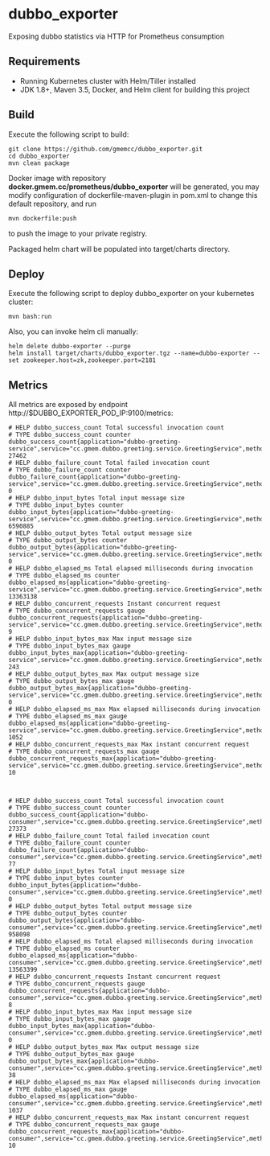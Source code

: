 # dubbo_exporter
Exposing dubbo statistics  via HTTP for Prometheus consumption

## Requirements
- Running Kubernetes cluster with Helm/Tiller installed
- JDK 1.8+, Maven 3.5, Docker, and Helm client for building this project

## Build
Execute the following script to build:

    git clone https://github.com/gmemcc/dubbo_exporter.git
    cd dubbo_exporter
    mvn clean package
    
Docker image with repository **docker.gmem.cc/prometheus/dubbo_exporter** will be generated, you may modify configuration of dockerfile-maven-plugin in pom.xml to change this default repository, and run
    
    mvn dockerfile:push
    
to push the image to your private registry.

Packaged helm chart will be populated into target/charts directory.

## Deploy
Execute the following script to deploy dubbo_exporter on your kubernetes cluster:

    mvn bash:run

Also, you can invoke helm cli manually:

    helm delete dubbo-exporter --purge
    helm install target/charts/dubbo_exporter.tgz --name=dubbo-exporter --set zookeeper.host=zk,zookeeper.port=2181

## Metrics
All metrics are exposed by endpoint http://$DUBBO_EXPORTER_POD_IP:9100/metrics: 

    # HELP dubbo_success_count Total successful invocation count
    # TYPE dubbo_success_count counter
    dubbo_success_count{application="dubbo-greeting-service",service="cc.gmem.dubbo.greeting.service.GreetingService",method="sayHelloTo",server="172.27.121.166:20880",client="172.27.252.186"} 27462
    # HELP dubbo_failure_count Total failed invocation count
    # TYPE dubbo_failure_count counter
    dubbo_failure_count{application="dubbo-greeting-service",service="cc.gmem.dubbo.greeting.service.GreetingService",method="sayHelloTo",server="172.27.121.166:20880",client="172.27.252.186"} 0
    # HELP dubbo_input_bytes Total input message size
    # TYPE dubbo_input_bytes counter
    dubbo_input_bytes{application="dubbo-greeting-service",service="cc.gmem.dubbo.greeting.service.GreetingService",method="sayHelloTo",server="172.27.121.166:20880",client="172.27.252.186"} 6590885
    # HELP dubbo_output_bytes Total output message size
    # TYPE dubbo_output_bytes counter
    dubbo_output_bytes{application="dubbo-greeting-service",service="cc.gmem.dubbo.greeting.service.GreetingService",method="sayHelloTo",server="172.27.121.166:20880",client="172.27.252.186"} 0
    # HELP dubbo_elapsed_ms Total elapsed milliseconds during invocation
    # TYPE dubbo_elapsed_ms counter
    dubbo_elapsed_ms{application="dubbo-greeting-service",service="cc.gmem.dubbo.greeting.service.GreetingService",method="sayHelloTo",server="172.27.121.166:20880",client="172.27.252.186"} 13363138
    # HELP dubbo_concurrent_requests Instant concurrent request
    # TYPE dubbo_concurrent_requests gauge
    dubbo_concurrent_requests{application="dubbo-greeting-service",service="cc.gmem.dubbo.greeting.service.GreetingService",method="sayHelloTo",server="172.27.121.166:20880",client="172.27.252.186"} 9
    # HELP dubbo_input_bytes_max Max input message size
    # TYPE dubbo_input_bytes_max gauge
    dubbo_input_bytes_max{application="dubbo-greeting-service",service="cc.gmem.dubbo.greeting.service.GreetingService",method="sayHelloTo",server="172.27.121.166:20880",client="172.27.252.186"} 243
    # HELP dubbo_output_bytes_max Max output message size
    # TYPE dubbo_output_bytes_max gauge
    dubbo_output_bytes_max{application="dubbo-greeting-service",service="cc.gmem.dubbo.greeting.service.GreetingService",method="sayHelloTo",server="172.27.121.166:20880",client="172.27.252.186"} 0
    # HELP dubbo_elapsed_ms_max Max elapsed milliseconds during invocation
    # TYPE dubbo_elapsed_ms_max gauge
    dubbo_elapsed_ms{application="dubbo-greeting-service",service="cc.gmem.dubbo.greeting.service.GreetingService",method="sayHelloTo",server="172.27.121.166:20880",client="172.27.252.186"} 1052
    # HELP dubbo_concurrent_requests_max Max instant concurrent request
    # TYPE dubbo_concurrent_requests_max gauge
    dubbo_concurrent_requests_max{application="dubbo-greeting-service",service="cc.gmem.dubbo.greeting.service.GreetingService",method="sayHelloTo",server="172.27.121.166:20880",client="172.27.252.186"} 10
    
    
    
    # HELP dubbo_success_count Total successful invocation count
    # TYPE dubbo_success_count counter
    dubbo_success_count{application="dubbo-consumer",service="cc.gmem.dubbo.greeting.service.GreetingService",method="sayHelloTo",server="172.27.121.166:20880",client="172.27.252.186"} 27373
    # HELP dubbo_failure_count Total failed invocation count
    # TYPE dubbo_failure_count counter
    dubbo_failure_count{application="dubbo-consumer",service="cc.gmem.dubbo.greeting.service.GreetingService",method="sayHelloTo",server="172.27.121.166:20880",client="172.27.252.186"} 77
    # HELP dubbo_input_bytes Total input message size
    # TYPE dubbo_input_bytes counter
    dubbo_input_bytes{application="dubbo-consumer",service="cc.gmem.dubbo.greeting.service.GreetingService",method="sayHelloTo",server="172.27.121.166:20880",client="172.27.252.186"} 0
    # HELP dubbo_output_bytes Total output message size
    # TYPE dubbo_output_bytes counter
    dubbo_output_bytes{application="dubbo-consumer",service="cc.gmem.dubbo.greeting.service.GreetingService",method="sayHelloTo",server="172.27.121.166:20880",client="172.27.252.186"} 958098
    # HELP dubbo_elapsed_ms Total elapsed milliseconds during invocation
    # TYPE dubbo_elapsed_ms counter
    dubbo_elapsed_ms{application="dubbo-consumer",service="cc.gmem.dubbo.greeting.service.GreetingService",method="sayHelloTo",server="172.27.121.166:20880",client="172.27.252.186"} 13563399
    # HELP dubbo_concurrent_requests Instant concurrent request
    # TYPE dubbo_concurrent_requests gauge
    dubbo_concurrent_requests{application="dubbo-consumer",service="cc.gmem.dubbo.greeting.service.GreetingService",method="sayHelloTo",server="172.27.121.166:20880",client="172.27.252.186"} 8
    # HELP dubbo_input_bytes_max Max input message size
    # TYPE dubbo_input_bytes_max gauge
    dubbo_input_bytes_max{application="dubbo-consumer",service="cc.gmem.dubbo.greeting.service.GreetingService",method="sayHelloTo",server="172.27.121.166:20880",client="172.27.252.186"} 0
    # HELP dubbo_output_bytes_max Max output message size
    # TYPE dubbo_output_bytes_max gauge
    dubbo_output_bytes_max{application="dubbo-consumer",service="cc.gmem.dubbo.greeting.service.GreetingService",method="sayHelloTo",server="172.27.121.166:20880",client="172.27.252.186"} 38
    # HELP dubbo_elapsed_ms_max Max elapsed milliseconds during invocation
    # TYPE dubbo_elapsed_ms_max gauge
    dubbo_elapsed_ms{application="dubbo-consumer",service="cc.gmem.dubbo.greeting.service.GreetingService",method="sayHelloTo",server="172.27.121.166:20880",client="172.27.252.186"} 1037
    # HELP dubbo_concurrent_requests_max Max instant concurrent request
    # TYPE dubbo_concurrent_requests_max gauge
    dubbo_concurrent_requests_max{application="dubbo-consumer",service="cc.gmem.dubbo.greeting.service.GreetingService",method="sayHelloTo",server="172.27.121.166:20880",client="172.27.252.186"} 10
